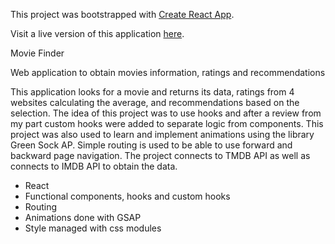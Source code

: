 This project was bootstrapped with [Create React App](https://github.com/facebookincubator/create-react-app).

Visit a live version of this application [here](https://fispe.github.io/react-movie-finder/).

Movie Finder

Web application to obtain movies information, ratings and recommendations

This application looks for a movie and returns its data, ratings from 4 websites calculating the average, and recommendations based on the selection.
The idea of this project was to use hooks and after a review from my part custom hooks were added to separate logic from components.
This project was also used to learn and implement animations using the library Green Sock AP.
Simple routing is used to be able to use forward and backward page navigation.
The project connects to TMDB API as well as connects to IMDB API to obtain the data.

- React
- Functional components, hooks and custom hooks
- Routing
- Animations done with GSAP
- Style managed with css modules
